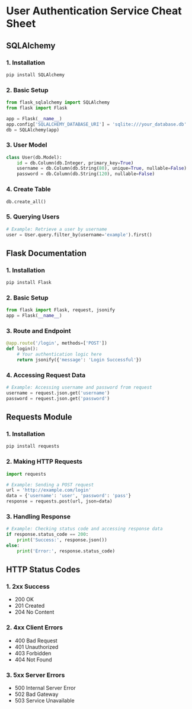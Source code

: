 # User Authentication Service Cheat Sheet

## SQLAlchemy

### 1. Installation
```bash
pip install SQLAlchemy
```

### 2. Basic Setup
```python
from flask_sqlalchemy import SQLAlchemy
from flask import Flask

app = Flask(__name__)
app.config['SQLALCHEMY_DATABASE_URI'] = 'sqlite:///your_database.db'
db = SQLAlchemy(app)
```

### 3. User Model
```python
class User(db.Model):
    id = db.Column(db.Integer, primary_key=True)
    username = db.Column(db.String(80), unique=True, nullable=False)
    password = db.Column(db.String(120), nullable=False)
```

### 4. Create Table
```python
db.create_all()
```

### 5. Querying Users
```python
# Example: Retrieve a user by username
user = User.query.filter_by(username='example').first()
```

## Flask Documentation

### 1. Installation
```bash
pip install Flask
```

### 2. Basic Setup
```python
from flask import Flask, request, jsonify
app = Flask(__name__)
```

### 3. Route and Endpoint
```python
@app.route('/login', methods=['POST'])
def login():
    # Your authentication logic here
    return jsonify({'message': 'Login Successful'})
```

### 4. Accessing Request Data
```python
# Example: Accessing username and password from request
username = request.json.get('username')
password = request.json.get('password')
```

## Requests Module

### 1. Installation
```bash
pip install requests
```

### 2. Making HTTP Requests
```python
import requests

# Example: Sending a POST request
url = 'http://example.com/login'
data = {'username': 'user', 'password': 'pass'}
response = requests.post(url, json=data)
```

### 3. Handling Response
```python
# Example: Checking status code and accessing response data
if response.status_code == 200:
    print('Success:', response.json())
else:
    print('Error:', response.status_code)
```

## HTTP Status Codes

### 1. 2xx Success
- 200 OK
- 201 Created
- 204 No Content

### 2. 4xx Client Errors
- 400 Bad Request
- 401 Unauthorized
- 403 Forbidden
- 404 Not Found

### 3. 5xx Server Errors
- 500 Internal Server Error
- 502 Bad Gateway
- 503 Service Unavailable